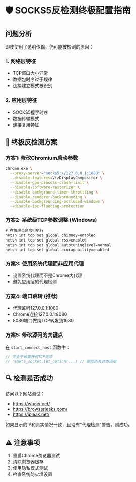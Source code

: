 # 🛡️ SOCKS5反检测终极配置指南

## 问题分析
即使使用了透明传输，仍可能被检测的原因：

### 1. **网络层特征**
- TCP窗口大小异常
- 数据包时序过于规律
- 连接建立模式被识别

### 2. **应用层特征**  
- SOCKS5握手时序
- 数据传输模式
- 连接复用特征

## 🎯 终极反检测方案

### 方案1: 修改Chromium启动参数
```bash
chrome.exe \
  --proxy-server="socks5://127.0.0.1:1080" \
  --disable-features=VizDisplayCompositor \
  --disable-gpu-process-crash-limit \
  --disable-software-rasterizer \
  --disable-background-timer-throttling \
  --disable-renderer-backgrounding \
  --disable-backgrounding-occluded-windows \
  --disable-ipc-flooding-protection
```

### 方案2: 系统级TCP参数调整 (Windows)
```cmd
# 在管理员命令行执行
netsh int tcp set global chimney=enabled
netsh int tcp set global rss=enabled
netsh int tcp set global autotuninglevel=normal
netsh int tcp set global ecncapability=enabled
```

### 方案3: 使用系统代理而非应用代理
- 设置系统代理而不是Chrome内代理
- 避免应用层的代理检测

### 方案4: 端口跳转 (推荐)
- 代理监听127.0.0.1:1080  
- Chrome连接127.0.0.1:8080
- 8080端口做纯TCP转发到1080

### 方案5: 修改源码的关键点
在 `start_connect_host` 函数中：
```cpp
// 完全不设置任何TCP选项
// remote_socket.set_option(...) // 删除所有这类调用
```

## 🔍 检测是否成功
访问以下网站测试：
- https://whoer.net/
- https://browserleaks.com/
- https://ipleak.net/

如果显示的IP和真实情况一致，且没有"代理检测"警告，则成功。

## ⚠️ 注意事项
1. 重启Chrome浏览器测试
2. 清除浏览器缓存
3. 使用隐私模式测试  
4. 检查系统防火墙设置